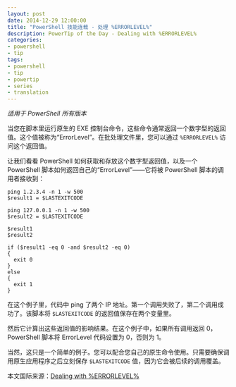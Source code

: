 ```yaml
---
layout: post
date: 2014-12-29 12:00:00
title: "PowerShell 技能连载 - 处理 %ERRORLEVEL%"
description: PowerTip of the Day - Dealing with %ERRORLEVEL%
categories:
- powershell
- tip
tags:
- powershell
- tip
- powertip
- series
- translation
---
```

_适用于 PowerShell 所有版本_

当您在脚本里运行原生的 EXE 控制台命令，这些命令通常返回一个数字型的返回值。这个值被称为“ErrorLevel”。在批处理文件里，您可以通过 `%ERRORLEVEL%` 访问这个返回值。

让我们看看 PowerShell 如何获取和存放这个数字型返回值，以及一个 PowerShell 脚本如何返回自己的“ErrorLevel”——它将被 PowerShell 脚本的调用者接收到：

    ping 1.2.3.4 -n 1 -w 500
    $result1 = $LASTEXITCODE
    
    ping 127.0.0.1 -n 1 -w 500
    $result2 = $LASTEXITCODE
    
    $result1
    $result2
    
    if ($result1 -eq 0 -and $result2 -eq 0)
    {
      exit 0
    }
    else
    {
      exit 1
    } 

在这个例子里，代码中 ping 了两个 IP 地址。第一个调用失败了，第二个调用成功了。该脚本将 `$LASTEXITCODE` 的返回值保存在两个变量里。

然后它计算出这些返回值的影响结果。在这个例子中，如果所有调用返回 0，PowerShell 脚本将 ErrorLevel 代码设置为 0，否则为 1。

当然，这只是一个简单的例子。您可以配合您自己的原生命令使用。只需要确保调用原生应用程序之后立刻保存 `$LASTEXITCODE` 值，因为它会被后续的调用覆盖。

<!--more-->
本文国际来源：[Dealing with %ERRORLEVEL%](http://community.idera.com/powershell/powertips/b/tips/posts/dealing-with-errorlevel)
